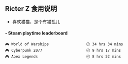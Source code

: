 ## Ricter Z 食用说明
- 喜欢猫猫，是个冇猫孤儿

<!-- steam-box start -->
#### - Steam playtime leaderboard
```text
🎮 World of Warships                 🕘 34 hrs 34 mins
🎮 Cyberpunk 2077                    🕘 9 hrs 17 mins
🎮 Apex Legends                      🕘 8 hrs 52 mins
```
<!-- Powered by https://github.com/YouEclipse/steam-box . -->
<!-- steam-box end -->

